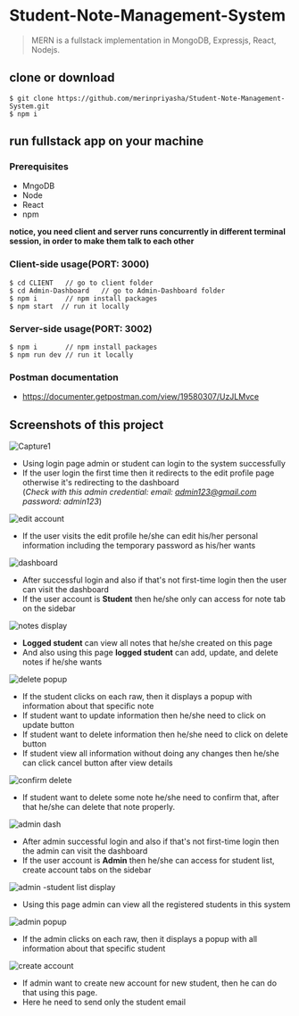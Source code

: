 # Student-Note-Management-System

> MERN is a fullstack implementation in MongoDB, Expressjs, React, Nodejs.

## clone or download

`$ git clone https://github.com/merinpriyasha/Student-Note-Management-System.git`
\
 `$ npm i`
 
 ## run fullstack app on your machine
 
 ### Prerequisites
 * MngoDB
 * Node
 * React
 * npm
 
 **notice, you need client and server runs concurrently in different terminal session, in order to make them talk to each other**
 
 ### Client-side usage(PORT: 3000)
` $ cd CLIENT   // go to client folder ` \
` $ cd Admin-Dashboard   // go to Admin-Dashboard folder ` \
`$ npm i       // npm install packages` \
`$ npm start  // run it locally`

### Server-side usage(PORT: 3002)

`$ npm i       // npm install packages`\
`$ npm run dev // run it locally`

### Postman documentation

* https://documenter.getpostman.com/view/19580307/UzJLMvce 

## Screenshots of this project
 
![Capture1](https://user-images.githubusercontent.com/68733175/177757385-9d37573d-c30a-4fb3-82c7-697141cc650d.PNG)

* Using login page admin or student can login to the system successfully
* If the user login the first time then it redirects to the edit profile page otherwise it's redirecting to the dashboard <br>
(_Check with this admin credential: email: admin123@gmail.com password: admin123_)

![edit account](https://user-images.githubusercontent.com/68733175/177757444-f4c509f6-5f24-4642-b40c-8bd00f5d14cc.PNG)

* If the user visits the edit profile he/she can edit his/her personal information including the temporary password as his/her wants 


![dashboard](https://user-images.githubusercontent.com/68733175/177757479-ca67c11d-67b1-4e18-9acf-b4dd5627bede.PNG)

* After successful login and also if that's not first-time login then the user can visit the dashboard
* If the user account is **Student** then he/she only can access for note tab on the sidebar

![notes display](https://user-images.githubusercontent.com/68733175/177757563-23e26d4f-e3fe-41a6-a8dc-cec22f4c7225.PNG)

* **Logged student** can view all notes that he/she created on this page 
* And also using this page **logged student** can add, update, and delete notes if he/she wants 

![delete popup](https://user-images.githubusercontent.com/68733175/177758147-e8330696-778c-4b85-95ad-31277b6e572d.PNG)

* If the student clicks on each raw, then it displays a popup with information about that specific note
* If student want to update information then he/she need to click on update button
* If student want to delete information then he/she need to click on delete button
* If student view all information without doing any changes then he/she can click cancel button after view details

![confirm delete](https://user-images.githubusercontent.com/68733175/177758171-43fef450-32b7-46c2-825f-c2c2246e2f47.PNG)

* If student want to delete some note he/she need to confirm that, after that he/she can delete that note properly.

![admin dash](https://user-images.githubusercontent.com/68733175/177758660-970093aa-e3e8-41f2-a48d-44ac985f3b77.PNG)

* After admin successful login and also if that's not first-time login then the admin can visit the dashboard
* If the user account is **Admin** then he/she  can access for student list, create account tabs on the sidebar

![admin -student list display](https://user-images.githubusercontent.com/68733175/177757672-f1fc6f8f-c16d-4861-b7a8-01c31f6cfa30.PNG)

* Using this page admin can view all the registered students in this system

![admin popup](https://user-images.githubusercontent.com/68733175/177757823-5c94685a-21b7-474e-8dbd-7aa007dcae66.PNG)

* If the admin clicks on each raw, then it displays a popup with all information about that specific student

![create account](https://user-images.githubusercontent.com/68733175/177758302-8588452c-b581-4ce0-9759-11b4aabf3fb0.PNG)

* If admin want to create new account for new student, then he can do that using this page.
* Here he need to send only the student email
